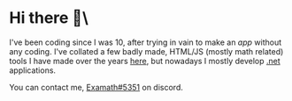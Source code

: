 Hi there 👋\
=
I've been coding since I was 10, after trying in vain to make an _app_ without any coding. I've collated a few badly made, HTML/JS (mostly math related) tools I have made over the years [here](https://examath.github.io/examath/), but nowadays I mostly develop [.net](https://dotnet.microsoft.com/en-us/) applications.

You can contact me, [Examath#5351](discordapp.com/users/813665501485989918) on discord.
